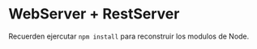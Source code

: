 # WebServer + RestServer
Recuerden ejercutar ```npm install``` para reconstruir los modulos de Node.
